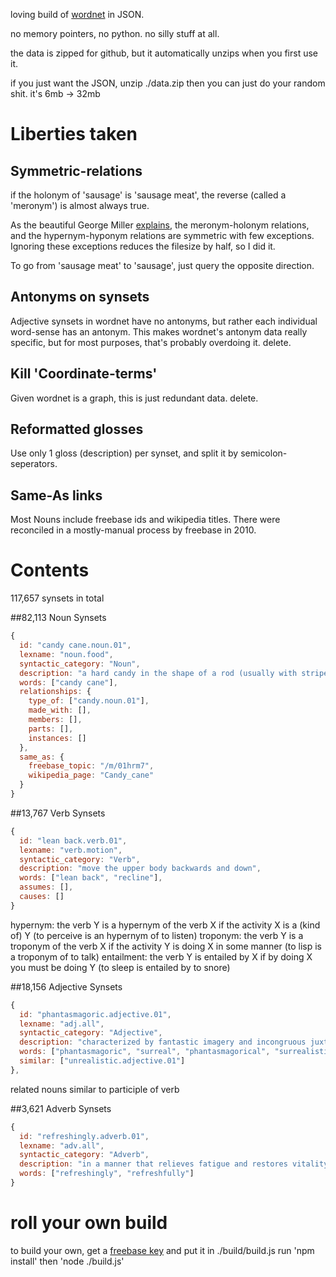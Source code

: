 

loving build of [wordnet](http://wordnet.princeton.edu/) in JSON.

no memory pointers, no python. no silly stuff at all.

the data is zipped for github, but it automatically unzips when you first use it.

if you just want the JSON, unzip ./data.zip
then you can just do your random shit.
it's 6mb -> 32mb

# Liberties taken

## Symmetric-relations
if the holonym of 'sausage' is 'sausage meat', the reverse (called a 'meronym') is almost always true.

As the beautiful George Miller [explains](http://books.google.ca/books?id=Rehu8OOzMIMC), the meronym-holonym relations, and the hypernym-hyponym relations are symmetric with few exceptions. Ignoring these exceptions reduces the filesize by half, so I did it.

To go from 'sausage meat' to 'sausage', just query the opposite direction.

## Antonyms on synsets
Adjective synsets in wordnet have no antonyms, but rather each individual word-sense has an antonym. This makes wordnet's antonym data really specific, but for most purposes, that's probably overdoing it. delete.

## Kill 'Coordinate-terms'
Given wordnet is a graph, this is just redundant data. delete.

## Reformatted glosses
Use only 1 gloss (description) per synset, and split it by semicolon-seperators.

## Same-As links
Most Nouns include freebase ids and wikipedia titles. There were reconciled in a mostly-manual process by freebase in 2010.



# Contents

117,657 synsets in total

##82,113 Noun Synsets
````javascript
{
  id: "candy cane.noun.01",
  lexname: "noun.food",
  syntactic_category: "Noun",
  description: "a hard candy in the shape of a rod (usually with stripes)",
  words: ["candy cane"],
  relationships: {
    type_of: ["candy.noun.01"],
    made_with: [],
    members: [],
    parts: [],
    instances: []
  },
  same_as: {
    freebase_topic: "/m/01hrm7",
    wikipedia_page: "Candy_cane"
  }
}
````

##13,767 Verb Synsets
````javascript
{
  id: "lean back.verb.01",
  lexname: "verb.motion",
  syntactic_category: "Verb",
  description: "move the upper body backwards and down",
  words: ["lean back", "recline"],
  assumes: [],
  causes: []
}
````
hypernym: the verb Y is a hypernym of the verb X if the activity X is a (kind of) Y (to perceive is an hypernym of to listen)
troponym: the verb Y is a troponym of the verb X if the activity Y is doing X in some manner (to lisp is a troponym of to talk)
entailment: the verb Y is entailed by X if by doing X you must be doing Y (to sleep is entailed by to snore)

##18,156 Adjective Synsets
````javascript
{
  id: "phantasmagoric.adjective.01",
  lexname: "adj.all",
  syntactic_category: "Adjective",
  description: "characterized by fantastic imagery and incongruous juxtapositions",
  words: ["phantasmagoric", "surreal", "phantasmagorical", "surrealistic"],
  similar: ["unrealistic.adjective.01"]
},
````
related nouns
similar to
participle of verb


##3,621 Adverb Synsets
````javascript
{
  id: "refreshingly.adverb.01",
  lexname: "adv.all",
  syntactic_category: "Adverb",
  description: "in a manner that relieves fatigue and restores vitality",
  words: ["refreshingly", "refreshfully"]
}
````


# roll your own build
to build your own, get a [freebase key](https://code.google.com/apis/console/?pli=1) and put it in ./build/build.js
run 'npm install'
then 'node ./build.js'